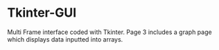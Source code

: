 # Tkinter-GUI
Multi Frame interface coded with Tkinter. Page 3 includes a graph page which displays data inputted into arrays.
